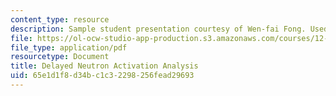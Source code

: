 ```yaml
---
content_type: resource
description: Sample student presentation courtesy of Wen-fai Fong. Used with permission.
file: https://ol-ocw-studio-app-production.s3.amazonaws.com/courses/12-091-trace-element-analysis-of-geological-biological-environmental-materials-by-neutron-activation-analysis-an-exposure-january-iap-2005/65e1d1f8d34bc1c32298256fead29693_delayednaa.pdf
file_type: application/pdf
resourcetype: Document
title: Delayed Neutron Activation Analysis
uid: 65e1d1f8-d34b-c1c3-2298-256fead29693
---
```

